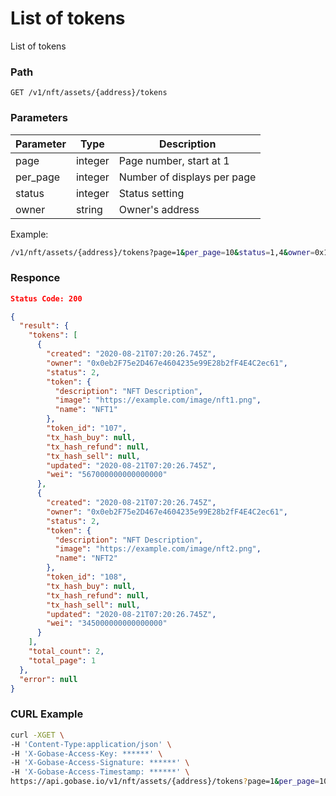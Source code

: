 # List of tokens

List of tokens

### Path
```
GET /v1/nft/assets/{address}/tokens
```

### Parameters

|  Parameter   |  Type            | Description                 |
| ------------ | ---------------- | --------------------------- |
|  page        |  integer         | Page number, start at 1     |
|  per_page    |  integer         | Number of displays per page |
|  status      |  integer         | Status setting              |
|  owner       |  string          | Owner's address             |

Example:
```sh
/v1/nft/assets/{address}/tokens?page=1&per_page=10&status=1,4&owner=0x12345...
```

### Responce
```json
Status Code: 200

{
  "result": {
    "tokens": [
      {
        "created": "2020-08-21T07:20:26.745Z",
        "owner": "0x0eb2F75e2D467e4604235e99E28b2fF4E4C2ec61",
        "status": 2,
        "token": {
          "description": "NFT Description",
          "image": "https://example.com/image/nft1.png",
          "name": "NFT1"
        },
        "token_id": "107",
        "tx_hash_buy": null,
        "tx_hash_refund": null,
        "tx_hash_sell": null,
        "updated": "2020-08-21T07:20:26.745Z",
        "wei": "567000000000000000"
      },
      {
        "created": "2020-08-21T07:20:26.745Z",
        "owner": "0x0eb2F75e2D467e4604235e99E28b2fF4E4C2ec61",
        "status": 2,
        "token": {
          "description": "NFT Description",
          "image": "https://example.com/image/nft2.png",
          "name": "NFT2"
        },
        "token_id": "108",
        "tx_hash_buy": null,
        "tx_hash_refund": null,
        "tx_hash_sell": null,
        "updated": "2020-08-21T07:20:26.745Z",
        "wei": "345000000000000000"
      }
    ],
    "total_count": 2,
    "total_page": 1
  },
  "error": null
}
```

### CURL Example
```bash
curl -XGET \
-H 'Content-Type:application/json' \
-H 'X-Gobase-Access-Key: ******' \
-H 'X-Gobase-Access-Signature: ******' \
-H 'X-Gobase-Access-Timestamp: ******' \
https://api.gobase.io/v1/nft/assets/{address}/tokens?page=1&per_page=10&status=1,4&owner=0x12345..
```
